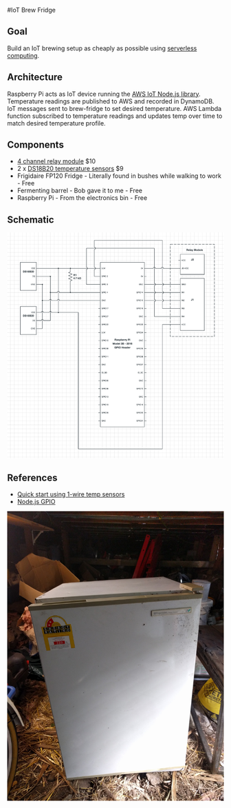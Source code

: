 #IoT Brew Fridge

## Goal

Build an IoT brewing setup as cheaply as possible using [serverless computing](https://en.wikipedia.org/wiki/Serverless_computing).

## Architecture

Raspberry Pi acts as IoT device running the [AWS IoT Node.js library](https://github.com/aws/aws-iot-device-sdk-js/blob/master/README.md). Temperature readings are published to AWS and recorded in DynamoDB. IoT messages sent to brew-fridge to set desired temperature. AWS Lambda function subscribed to temperature readings and updates temp over time to match desired temperature profile.

## Components

- [4 channel relay module](http://www.hotmcu.com/4channel-relay-module10a-p-280.html) $10
- 2 x [DS18B20 temperature sensors](http://datasheets.maximintegrated.com/en/ds/DS18B20.pdf) $9
- Frigidaire FP120 Fridge - Literally found in bushes while walking to work - Free
- Fermenting barrel - Bob gave it to me - Free
- Raspberry Pi - From the electronics bin - Free

## Schematic

![Schematic](images/schematic.png)

## References

- [Quick start using 1-wire temp sensors](https://learn.adafruit.com/adafruits-raspberry-pi-lesson-11-ds18b20-temperature-sensing/ds18b20)
- [Node.js GPIO](https://www.sitepoint.com/getting-started-with-the-raspberry-pi-gpio-pins-in-node-js/)


![Fridge](images/found-fridge.jpg)

